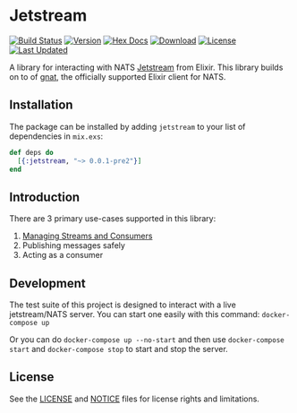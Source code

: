 # Jetstream

[![Build Status](https://github.com/mmmries/jetstream/workflows/CI/badge.svg)](https://github.com/mmmries/jetstream/actions?query=workflow%3ACI)
[![Version](https://img.shields.io/hexpm/v/jetstream.svg)](https://hex.pm/packages/jetstream)
[![Hex Docs](https://img.shields.io/badge/hex-docs-lightgreen.svg)](https://hexdocs.pm/jetstream/)
[![Download](https://img.shields.io/hexpm/dt/jetstream.svg)](https://hex.pm/packages/jetstream)
[![License](https://img.shields.io/hexpm/l/jetstream)][LICENSE]
[![Last Updated](https://img.shields.io/github/last-commit/mmmries/jetstream.svg)](https://github.com/mmmries/jetstream/commits/master)

A library for interacting with NATS [Jetstream](https://github.com/nats-io/jetstream) from Elixir.
This library builds on to of [gnat](https://hex.pm/packages/gnat), the officially supported Elixir client for NATS.

## Installation

The package can be installed by adding `jetstream` to your list of dependencies in `mix.exs`:

```elixir
def deps do
  [{:jetstream, "~> 0.0.1-pre2"}]
end
```

## Introduction

There are 3 primary use-cases supported in this library:

1) [Managing Streams and Consumers](MANAGING.md)
2) Publishing messages safely
3) Acting as a consumer

## Development

The test suite of this project is designed to interact with a live jetstream/NATS server.
You can start one easily with this command: `docker-compose up`

Or you can do `docker-compose up --no-start` and then use `docker-compose start` and `docker-compose stop` to start and stop the server.

## License

See the [LICENSE] and [NOTICE] files for license rights and limitations.

[LICENSE]: https://github.com/mmmries/jetstream/blob/master/LICENSE.txt
[NOTICE]: https://github.com/mmmries/jetstream/blob/master/NOTICE
